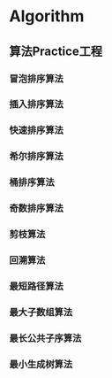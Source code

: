 # Algorithm
## 算法Practice工程
### 冒泡排序算法
### 插入排序算法
### 快速排序算法
### 希尔排序算法
### 桶排序算法
### 奇数排序算法
### 剪枝算法
### 回溯算法
### 最短路径算法
### 最大子数组算法
### 最长公共子序算法
### 最小生成树算法

